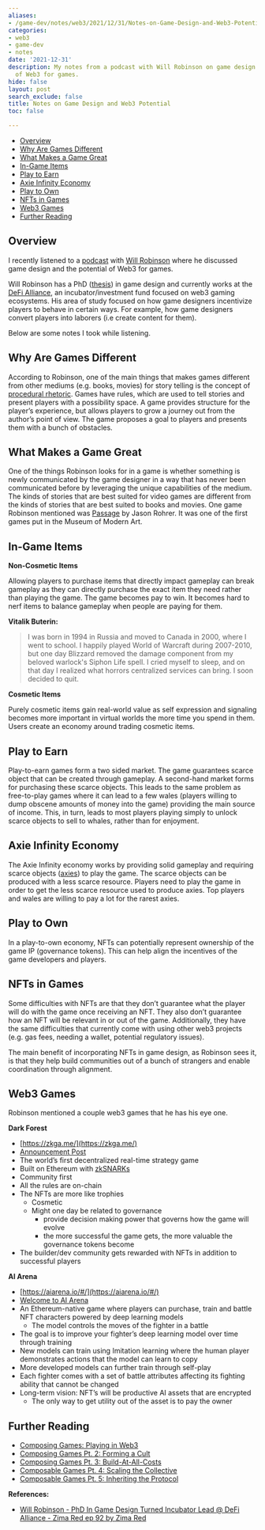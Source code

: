 ```yaml
---
aliases:
- /game-dev/notes/web3/2021/12/31/Notes-on-Game-Design-and-Web3-Potential
categories:
- web3
- game-dev
- notes
date: '2021-12-31'
description: My notes from a podcast with Will Robinson on game design and the potential
  of Web3 for games.
hide: false
layout: post
search_exclude: false
title: Notes on Game Design and Web3 Potential
toc: false

---
```


* [Overview](#overview)
* [Why Are Games Different](#why-are-games-different)
* [What Makes a Game Great](#what-makes-a-game-great)
* [In-Game Items](#in-game-items)
* [Play to Earn](#play-to-earn)
* [Axie Infinity Economy](#axie-infinity-economy)
* [Play to Own](#play-to-own)
* [NFTs in Games](#nfts-in-games)
* [Web3 Games](#web3-games)
* [Further Reading](#further-reading)



## Overview

I recently listened to a [podcast](https://anchor.fm/andrew-steinwold/episodes/Will-Robinson---PhD-In-Game-Design-Turned-Incubator-Lead--DeFi-Alliance---Zima-Red-ep-92-e1bfo15) with [Will Robinson](https://twitter.com/dangerwillrobin) where he discussed game design and the potential of Web3 for games. 

Will Robinson has a PhD ([thesis](https://spectrum.library.concordia.ca/id/eprint/984364/1/Robinson_PhD_F2018.pdf)) in game design and currently works at the [DeFi Alliance](https://www.defialliance.co/), an incubator/investment fund focused on web3 gaming ecosystems. His area of study focused on how game designers incentivize players to behave in certain ways. For example, how game designers convert players into laborers (i.e create content for them).

Below are some notes I took while listening.



## Why Are Games Different


According to Robinson, one of the main things that makes games different from other mediums (e.g. books, movies) for story telling is the concept of [procedural rhetoric](https://en.wikipedia.org/wiki/Procedural_rhetoric). Games have rules, which are used to tell stories and present players with a possibility space.  A game provides structure for the player’s experience, but allows players to grow a journey out from the author’s point of view. The game proposes a goal to players and presents them with a bunch of obstacles.



## What Makes a Game Great

One of the things Robinson looks for in a game is whether something is newly communicated by the game designer in a way that has never been communicated before by leveraging the unique capabilities of the medium. The kinds of stories that are best suited for video games are different from the kinds of stories that are best suited to books and movies. One game Robinson mentioned was [Passage](http://passage.toolness.org/) by Jason Rohrer. It was one of the first games put in the Museum of Modern Art.



## In-Game Items

**Non-Cosmetic Items**

Allowing players to purchase items that directly impact gameplay can break gameplay as they can directly purchase the exact item they need rather than playing the game. The game becomes pay to win. It becomes hard to nerf items to balance gameplay when people are paying for them.

**Vitalik Buterin:**

> I was born in 1994 in Russia and moved to Canada in 2000, where I went to school. I happily played World of Warcraft during 2007-2010, but one day Blizzard removed the damage component from my beloved warlock's Siphon Life spell. I cried myself to sleep, and on that day I realized what horrors centralized services can bring. I soon decided to quit.
> 

**Cosmetic Items**

Purely cosmetic items gain real-world value as self expression and signaling becomes more important in virtual worlds the more time you spend in them. Users create an economy around trading cosmetic items.



## Play to Earn

Play-to-earn games form a two sided market. The game guarantees scarce object that can be created through gameplay. A second-hand market forms for purchasing these scarce objects. This leads to the same problem as free-to-play games where it can lead to a few wales (players willing to dump obscene amounts of money into the game) providing the main source of income. This, in turn, leads to most players playing simply to unlock scarce objects to sell to whales, rather than for enjoyment.



## Axie Infinity Economy

The Axie Infinity economy works by providing solid gameplay and requiring scarce objects ([axies](https://marketplace.axieinfinity.com/)) to play the game. The scarce objects can be produced with a less scarce resource. Players need to play the game in order to get the less scarce resource used to produce axies. Top players and wales are willing to pay a lot for the rarest axies.



## Play to Own

In a play-to-own economy, NFTs can potentially represent ownership of the game IP (governance tokens). This can help align the incentives of the game developers and players.



## NFTs in Games

Some difficulties with NFTs are that they don’t guarantee what the player will do with the game once receiving an NFT. They also don’t guarantee how an NFT will be relevant in or out of the game. Additionally, they have the same difficulties that currently come with using other web3 projects (e.g. gas fees, needing a wallet, potential regulatory issues).

The main benefit of incorporating NFTs in game design, as Robinson sees it, is that they help build communities out of a bunch of strangers and enable coordination through alignment.



## Web3 Games

Robinson mentioned a couple web3 games that he has his eye one.

**Dark Forest**

- [https://zkga.me/](https://zkga.me/)
- [Announcement Post](https://blog.zkga.me/announcing-darkforest)
- The world’s first decentralized real-time strategy game
- Built on Ethereum with [zkSNARKs](https://blog.ethereum.org/2016/12/05/zksnarks-in-a-nutshell/)
- Community first
- All the rules are on-chain
- The NFTs are more like trophies
    - Cosmetic
    - Might one day be related to governance
        - provide decision making power that governs how the game will evolve
        - the more successful the game gets, the more valuable the governance tokens become
- The builder/dev community gets rewarded with NFTs in addition to successful players

**AI Arena**

- [https://aiarena.io/#/](https://aiarena.io/#/)
- [Welcome to AI Arena](https://medium.com/@aiarena/welcome-to-ai-arena-50983b5dd915)
- An Ethereum-native game where players can purchase, train and battle NFT characters powered by deep learning models
    - The model controls the moves of the fighter in a battle
- The goal is to improve your fighter’s deep learning model over time through training
- New models can train using Imitation learning where the human player demonstrates actions that the model can learn to copy
- More developed models can further train through self-play
- Each fighter comes with a set of battle attributes affecting its fighting ability that cannot be changed
- Long-term vision: NFT’s will be productive AI assets that are encrypted
    - The only way to get utility out of the asset is to pay the owner



## Further Reading

* [Composing Games: Playing in Web3](https://mirror.xyz/wbarobinson.eth/ZW8glElaiIcSheqWSs1vVTx118ZDUjAZbX4E64gv36Y)
* [Composing Games Pt. 2: Forming a Cult](https://mirror.xyz/wbarobinson.eth/v_gx7FTK7S9KgUNzxSJl187tqkF50xbDmiBv6IlUv3M)
* [Composing Games Pt. 3: Build-At-All-Costs](https://mirror.xyz/wbarobinson.eth/ZHW5emKLfyEP0mu4QDxzWSL62QakIs0vde9_HRKq9Co)
* [Composable Games Pt. 4: Scaling the Collective](https://mirror.xyz/wbarobinson.eth/IThSsYNylEXnHUKK3HEADWsy-xznlV00IkNsyUiZSDQ)
* [Composable Games Pt. 5: Inheriting the Protocol](https://mirror.xyz/wbarobinson.eth/wBckyakVfD4op3eO0a0viWvwoNsm4YfvCKQ-JBfg5d4)




**References:**

* [Will Robinson - PhD In Game Design Turned Incubator Lead @ DeFi Alliance - Zima Red ep 92 by Zima Red](https://anchor.fm/andrew-steinwold/episodes/Will-Robinson---PhD-In-Game-Design-Turned-Incubator-Lead--DeFi-Alliance---Zima-Red-ep-92-e1bfo15)

